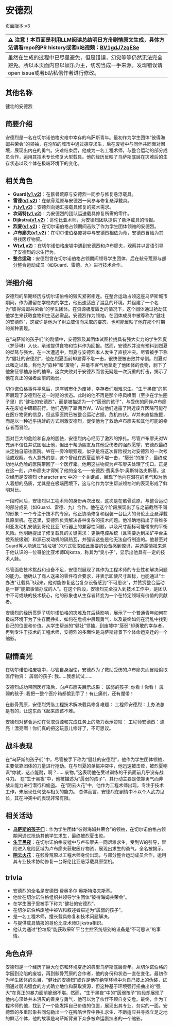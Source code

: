 # 安德烈
页面版本:v3
 

| :warning: 注意！本页面是利用LLM阅读总结明日方舟剧情原文生成，具体方法请看repo的PR history或者b站视频：[BV1gdJ7zqESe](https://www.bilibili.com/video/BV1gdJ7zqESe/)         |
|:----------------------------|
| 虽然在生成的过程中已尽量避免，但是错误，幻觉等等仍然无法完全避免。所以本页面内容以娱乐为主，切勿当成一手来源。发现错误请open issue或者b站私信作者进行修改。|



## 其他名称
健壮的安德烈
## 简要介绍
安德烈是一名在切尔诺伯格灾难中幸存的乌萨斯青年。最初作为学生团体“彼得海姆共荣会”的领袖，在沦陷的城市中通过掠夺求生，后在废墟中与同伴共同面对困境，展现出内在的勇气。灾难结束后，他成为一名工程术师，与整合运动的部分成员合作，运用其技术专长修复大型载具。他的经历反映了乌萨斯底层在灾难后的生存状态以及个体在极端环境下的变化。
## 相关角色
-   **Guard([v1](../chars/extended_char_Guard.md),[v2](extended_char_Guard.md))**：在骸骨荒原与安德烈一同参与修复悬浮载具。
-   **雷德([v1](../chars/extended_char_lei_de.md),[v2](extended_char_lei_de.md))**：在骸骨荒原与安德烈一同参与修复悬浮载具。
-   **九([v1](../chars/extended_char_jiu.md),[v2](extended_char_jiu.md))**：安德烈向她汇报载具修复的技术需求。
-   **坎诺特([v1](../chars/extended_char_kan_nuo_te.md),[v2](extended_char_kan_nuo_te.md))**：为安德烈的团队运送载具修复所需的零件。
-   **Dijkstra([v1](../chars/extended_char_Dijkstra.md),[v2](extended_char_Dijkstra.md))**：哥伦比亚术师，为安德烈团队提供了悬浮载具的情报。
-   **烈夏([v1](../chars/char_194_leto.md),[v2](char_194_leto.md))**：在切尔诺伯格占领期间击败了作为学生团体领袖的安德烈。
-   **卢布廖夫([v1](../chars/extended_char_lu_bu_liao_fu.md),[v2](extended_char_lu_bu_liao_fu.md))**：在切尔诺伯格废墟中与安德烈相依为命，安德烈冒险为其寻找医疗物资。
-   **W([v1](../chars/char_113_cqbw.md),[v2](char_113_cqbw.md))**：在切尔诺伯格废墟中遇到安德烈和卢布廖夫，观察并以言语引导了安德烈的求生行为。
-   **整合运动**：安德烈曾在切尔诺伯格占领期间领导学生团体，后在骸骨荒原与部分整合运动成员（如Guard、雷德、九）进行技术合作。
## 详细介绍
安德烈的早期经历与切尔诺伯格的毁灭紧密相连。在整合运动占领这座乌萨斯城市期间，作为滞留在学校内的学生，他迅速适应了混乱的环境，并组建了一个名为“彼得海姆共荣会”的学生团体。在资源极度匮乏的情况下，这个团体通过抢劫其他学生来获取食物和生活必需品。安德烈作为领袖，在团体成员中被尊称为“健壮的安德烈”，这或许是他为了树立威信而采取的姿态，也可能反映了他在那个时期的某种表现。

在“乌萨斯的孩子们”的剧情中，安德烈及其团体试图拉拢具有强大实力的学生烈夏（罗莎琳）入伙，承诺提供食物和饮料作为回报。然而，安德烈并没有预料到烈夏的桀骜与强大。在一次遭遇中，烈夏与安德烈本人发生了直接冲突。尽管被手下称为“健壮的安德烈”，他在烈夏面前却显得不堪一击，很快便被击败并晕倒。烈夏对此嗤之以鼻，称他为“孬种”和“废物”，并毫不客气地拿走了他团体的食物，剥下了他象征领袖身份的袖章。这次失败对于安德烈而言无疑是一次沉重的打击，揭示了他在真正的强者面前的脆弱。

切尔诺伯格事件平息后，这座城市化为废墟，幸存者们艰难求生。“生于黑夜”的尾声展现了安德烈在这一时期的状态。此时的他不再是那个呼风唤雨（至少在学生圈子里）的“健壮的安德烈”，而是被描述为一个“孱弱的孩子”，与受伤的同伴卢布廖夫在废墟中蹒跚前行。他们遇到了雇佣兵W。W向他们透露了附近废弃医院可能存在医疗物资的信息，但这家医院已被整合运动占据，危机四伏。W并未直接施援，而是以一种近乎挑衅的方式刺激安德烈，促使他为了救助卢布廖夫和其他可能的幸存者而冒险。

面对巨大的危险和自身的胆怯，安德烈内心经历了激烈的挣扎。尽管卢布廖夫对W充满不信任并试图阻止他，但出于帮助朋友及其他受伤者的强烈愿望，安德烈最终决定独自前往医院。W在一旁冷眼旁观，似乎是将这次冒险视为对安德烈的一次考验或观察。令人意外的是，这个曾经在烈夏面前不堪一击，“孱弱”的孩子，最终成功地从危险的医院带回了一个医疗箱。他用这些物资为卢布廖夫处理了伤口。正是在这一刻，卢布廖夫才得知了他的全名——安德烈·费奥多尔·奥斯特洛夫斯基。这次经历是安德烈 character arc 中的一个关键点，展现了他内在潜在的勇气和为他人着想的品质，尤其是在极端困境下，这与他作为学生帮派领袖时的表现形成了鲜明对比。

一段时间后，安德烈以工程术师的身份再次出现，这次是在骸骨荒原，与整合运动的部分成员（如Guard、雷德、九）合作。他在这个阶段展现出了与之前截然不同的形象：一个专注于技术的专家。他正协助修复和组装一台巨大的哥伦比亚悬浮载具原型机。在这里，安德烈负责解决各种复杂的技术问题。他准确地指出了将维多利亚发动机安装到哥伦比亚飞行器上的兼容性问题，以及尺寸超标可能带来的平衡风险。他明确提出了修复载具的关键需求：更换电控系统（且需要达到采矿平台主控系统级别）和源石发动机的隔热瓦，并强调这些是他无法自行制造的。他甚至对Guard等人能通过“捡垃圾”的方式获取如此重要的设备感到惊讶，并透露情报来源于他认识的一位哥伦比亚术师Dijkstra，称其为“臭小子”，显示出他具有一定的技术人脉。

尽管面临技术挑战和设备不足，安德烈展现了其作为工程术师的专业性和解决问题的能力。他确认了商人送来的零件符合要求，并表示即使尺寸超标，也能通过“土办法”让载具飞起来。他对能修复这台复杂设备感到“不可思议”，并赞赏整合运动是一群“能把事情办成的人”。在这个阶段，安德烈完全投入到技术工作中，是团队中不可或缺的技术核心，他的形象也从生存者转变为一个在特定领域有价值的贡献者。

安德烈的经历贯穿了切尔诺伯格的灾难及其后续影响，展示了一个普通青年如何在极端环境下为了生存而挣扎、如何在危机中展现勇气，以及最终如何在混乱中找到自己的位置和价值。从学生帮派的“健壮”领袖，到废墟中“孱弱”却勇敢的幸存者，再到专注于技术的工程术师，安德烈的多面性是乌萨斯背景下个体命运变迁的一个缩影。
## 剧情高光
在切尔诺伯格废墟中，尽管自身胆怯，安德烈为了救助受伤的卢布廖夫而冒险偷取医疗物资：
孱弱的孩子: 我......我想试试......

安德烈成功带回医疗箱后，向卢布廖夫展示成果：
孱弱的孩子: 你看！你看！
孱弱的孩子: 我把一整个医疗箱都偷到手了！有止痛剂，还有绷带！

在骸骨荒原，安德烈凭借工程技术解决载具修复难题：
工程师安德烈：土办法总是有的，让这东西飞起来应该不难。

安德烈对整合运动在获取资源和完成任务上的能力表示赞叹：
工程师安德烈：漂亮！漂亮啊！你们真的把这玩意儿修好了，不可思议。
## 战斗表现
在“乌萨斯的孩子们”中，尽管被手下称为“健壮的安德烈”，他作为学生团体领袖，主要依靠团体的力量进行抢劫。在与烈夏的单挑冲突中，他迅速被击败，被烈夏嘲讽“你就，这点能耐，啊？……废物。”这表明他在受过训练的干员面前几乎没有战斗力。
在“生于黑夜”中，他被描述为“孱弱的孩子”，其行动主要是依靠勇气而非战斗能力进行潜行和偷盗。
在“阴云火花”中，他作为工程术师出现，专注于技术工作，未展现任何战斗相关的能力。
总体而言，安德烈在剧情中不以个人武力见长，其在冲突中的表现非常有限。
## 相关活动
-   **[乌萨斯的孩子们](../stories/act10d5.md)**：作为学生团体“彼得海姆共荣会”的领袖，在切尔诺伯格占领期间通过抢劫其他学生求生，最终被烈夏击败。
-   **[生于黑夜](../stories/act9d0.md)**：在切尔诺伯格废墟中与卢布廖夫一同艰难求生，受到W的引导，冒险进入危险区域为卢布廖夫获取医疗物资，展现出求生的勇气，全名被揭示。
-   **[阴云火花](../stories/act10mini.md)**：在骸骨荒原以工程术师身份出现，与部分整合运动成员合作，运用其专业技术协助修复一台哥伦比亚悬浮载具原型机。
## trivia
*   安德烈的全名是安德烈·费奥多尔·奥斯特洛夫斯基。
*   他曾在切尔诺伯格组织并领导学生团体“彼得海姆共荣会”。
*   在学生圈子里被手下称为“健壮的安德烈”。
*   在切尔诺伯格废墟中被W和叙述者描述为“孱弱的孩子”。
*   是一名工程术师，擅长载具修复和技术问题解决。
*   与提供载具情报的哥伦比亚术师Dijkstra相识。
*   他认为通过“捡垃圾”能获取采矿平台主控系统级别的设备是“不可思议”的事情。
## 角色点评
安德烈是一个经历了巨大创伤和环境变迁的典型乌萨斯底层青年。从切尔诺伯格的学园到沦陷的废墟，再到骸骨荒原的合作者，他的身份和状态一直在变化。最初作为学生团体的头目，“健壮的安德烈”或许是他在绝望环境中为自己披上的伪装，试图通过弱肉强食的方式确立地位和获取资源，但这种基于环境强行扭曲出的“强大”在真正的暴力面前脆弱不堪。然而，“生于黑夜”中的“孱弱孩子”阶段却展现了他内心深处并未泯灭的善良与勇气，他可以为了伙伴不顾自身安危。最终，作为工程术师的他，找到了一个能发挥自己价值的位置，展现出其专业、务实的一面。安德烈的多重形象共同勾勒出一个在残酷世界中挣扎求生、不断适应并寻找立足之地的鲜活个体，他的故事是乌萨斯背景下众多被命运裹挟者的一个缩影。
